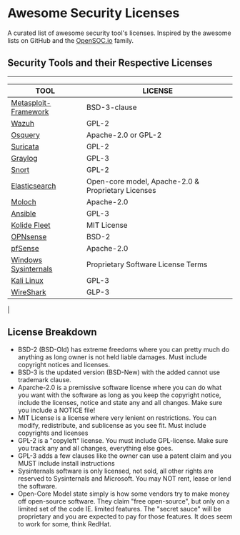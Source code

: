# Awesome Security Licenses

A curated list of awesome security tool's licenses. Inspired by the awesome lists on GitHub and the [OpenSOC.io](https://opensoc.io) family.


## Security Tools and their Respective Licenses

---

| TOOL | LICENSE |
| --- | --- |
| [Metasploit-Framework](https://github.com/rapid7/metasploit-framework/blob/master/LICENSE) | BSD-3-clause |
| [Wazuh](https://github.com/wazuh/wazuh/blob/master/LICENSE) | GPL-2 |
| [Osquery](https://github.com/facebook/osquery/blob/experimental/LICENSE) | Apache-2.0 or GPL-2 |
| [Suricata](https://github.com/OISF/suricata/blob/master/LICENSE) | GPL-2 |
| [Graylog](https://github.com/Graylog2/graylog2-server/blob/master/COPYING) | GPL-3 |
| [Snort](https://github.com/snort3/snort3/blob/master/LICENSE) | GPL-2 |
| [Elasticsearch](https://github.com/elastic/elasticsearch/blob/master/LICENSE) | Open-core model, Apache-2.0 & Proprietary Licenses |
| [Moloch](https://github.com/aol/moloch/blob/master/LICENSE) | Apache-2.0 |
| [Ansible](https://github.com/ansible/ansible/blob/devel/COPYING) | GPL-3 |
| [Kolide Fleet](https://github.com/kolide/fleet/blob/master/LICENSE) | MIT License |
| [OPNsense](https://github.com/opnsense/core/blob/master/LICENSE) | BSD-2 |
| [pfSense](https://github.com/pfsense/pfsense/blob/master/LICENSE) | Apache-2.0 |
| [Windows Sysinternals](https://docs.microsoft.com/en-us/sysinternals/license-terms) | Proprietary Software License Terms |
| [Kali Linux](https://www.gnu.org/licenses/gpl.html) | GPL-3 |
| [WireShark](https://github.com/wireshark/wireshark/blob/master/COPYING) | GLP-3 |
|

## License Breakdown


* BSD-2 (BSD-Old) has extreme freedoms where you can pretty much do anything as long owner is not held liable damages. Must include copyright notices and licenses.
* BSD-3 is the updated version (BSD-New) with the added cannot use trademark clause.
* Aparche-2.0 is a premissive software license where you can do what you want with the software as long as you keep the copyright notice, include the licenses, notice and state any and all changes. Make sure you include a NOTICE file!
* MIT License is a license where very lenient on restrictions. You can modify, redistribute, and sublicense as you see fit. Must include copyrights and licenses
* GPL-2 is a "copyleft" license. You must include GPL-license. Make sure you track any and all changes, everything else goes.
* GPL-3 adds a few clauses like the owner can use a patent claim and you MUST include install instructions
* Sysinternals software is only licensed, not sold, all other rights are reserved to Sysinternals and Microsoft. You may NOT rent, lease or lend the software.
* Open-Core Model state simply is how some vendors try to make money off open-source software. They claim "free open-source", but only on a limited set of the code IE. limited features. The "secret sauce" will be proprietary and you are expected to pay for those features. It does seem to work for some, think RedHat.

